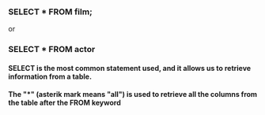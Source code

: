 ### SELECT * FROM film;
or
### SELECT * FROM actor

#### SELECT is the most common statement used, and it allows us to retrieve information from a table.
#### The "*" (asterik mark means "all") is used to retrieve all the columns from the table after the FROM keyword

###
